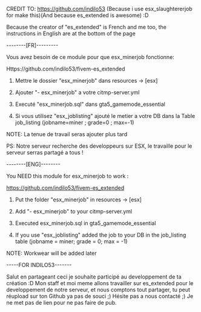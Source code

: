 CREDIT TO: https://github.com/indilo53 (Because i use esx_slaughtererjob for make this)(And because es_extended is awesome) :D

Because the creator of "es_extended" is French and me too, the instructions in English are at the bottom of the page





--------[FR]---------

Vous avez besoin de ce module pour que esx_minerjob fonctionne:

Https://github.com/indilo53/fivem-es_extended



1) Mettre le dossier "esx_minerjob" dans resources -> [esx]

2) Ajouter "- esx_minerjob" a votre citmp-server.yml

3) Executé "esx_minerjob.sql" dans gta5_gamemode_essential

4) Si vous utilisez "esx_joblisting" ajouté le metier a votre DB dans la Table job_listing (jobname=miner ; grade=0 ; max=-1)

NOTE: La tenue de travail seras ajouter plus tard

PS: Notre serveur recherche des developpeurs sur ESX, le travaille pour le serveur serras partagé a tous !




--------[ENG]--------

You NEED this module for esx_minerjob to work :

https://github.com/indilo53/fivem-es_extended



1) Put the folder "esx_minerjob" in resources -> [esx]

2) Add "- esx_minerjob" to your citmp-server.yml

3) Executed esx_minerjob.sql in gta5_gamemode_essential

4) If you use "esx_joblisting" added the job to your DB in the job_listing table (jobname = miner; grade = 0; max = -1)

NOTE: Workwear will be added later




-----FOR INDILO53-------

Salut en partageant ceci je souhaite participé au developpement de ta création :D Mon staff et moi meme allons travailler sur es_extended pour le developpement de notre serveur, et nous comptons tout partager, tu peut réupload sur ton Github ya pas de souci ;) Hésite pas a nous contacté ;) Je ne met pas de lien pour ne pas faire de pub.
